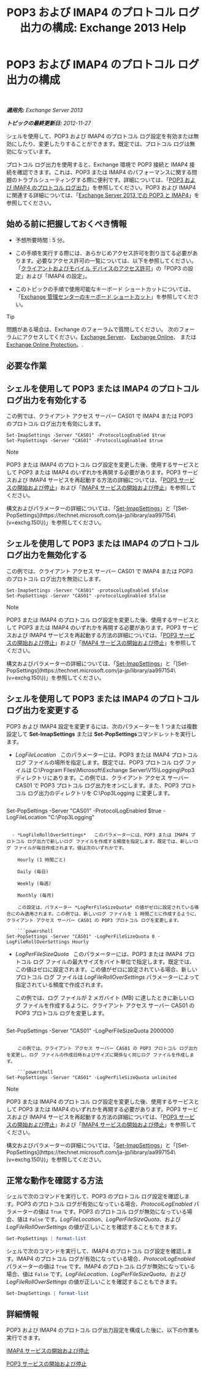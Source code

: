 ﻿---
title: 'POP3 および IMAP4 のプロトコル ログ出力の構成: Exchange 2013 Help'
TOCTitle: POP3 および IMAP4 のプロトコル ログ出力の構成
ms:assetid: 451b337b-cb6b-4460-8687-be0b19c469bc
ms:mtpsurl: https://technet.microsoft.com/ja-jp/library/Aa997690(v=EXCHG.150)
ms:contentKeyID: 50555770
ms.date: 04/24/2018
mtps_version: v=EXCHG.150
ms.translationtype: HT
---

# POP3 および IMAP4 のプロトコル ログ出力の構成

 

_**適用先:** Exchange Server 2013_

_**トピックの最終更新日:** 2012-11-27_

シェルを使用して、POP3 および IMAP4 のプロトコル ログ設定を有効または無効にしたり、変更したりすることができます。既定では、プロトコル ログは無効になっています。

プロトコル ログ出力を使用すると、Exchange 環境で POP3 接続と IMAP4 接続を確認できます。これは、POP3 または IMAP4 のパフォーマンスに関する問題のトラブルシューティングする際に便利です。詳細については、「[POP3 および IMAP4 のプロトコル ログ出力](protocol-logging-for-pop3-and-imap4-exchange-2013-help.md)」を参照してください。POP3 および IMAP4 に関連する詳細については、「[Exchange Server 2013 での POP3 と IMAP4](pop3-and-imap4-in-exchange-server-2013-exchange-2013-help.md)」を参照してください。

## 始める前に把握しておくべき情報

  - 予想所要時間 : 5 分。

  - この手順を実行する際には、あらかじめアクセス許可を割り当てる必要があります。必要なアクセス許可の一覧については、以下を参照してください。「[クライアントおよびモバイル デバイスのアクセス許可](clients-and-mobile-devices-permissions-exchange-2013-help.md)」の「POP3 の設定」および「IMAP4 の設定」。

  - このトピックの手順で使用可能なキーボード ショートカットについては、「[Exchange 管理センターのキーボード ショートカット](keyboard-shortcuts-in-the-exchange-admin-center-exchange-online-protection-help.md)」を参照してください。


> [!TIP]
> 問題がある場合は、Exchange のフォーラムで質問してください。 次のフォーラムにアクセスしてください。<A href="https://go.microsoft.com/fwlink/p/?linkid=60612">Exchange Server</A>、 <A href="https://go.microsoft.com/fwlink/p/?linkid=267542">Exchange Online</A>、 または <A href="https://go.microsoft.com/fwlink/p/?linkid=285351">Exchange Online Protection</A>。.



## 必要な作業

## シェルを使用して POP3 または IMAP4 のプロトコル ログ出力を有効化する

この例では、クライアント アクセス サーバー CAS01 で IMAP4 または POP3 のプロトコル ログ出力を有効にします。

    Set-ImapSettings -Server "CAS01" -ProtocolLogEnabled $true
    Set-PopSettings -Server "CAS01" -ProtocolLogEnabled $true


> [!NOTE]
> POP3 または IMAP4 のプロトコル ログ設定を変更した後、使用するサービスとして POP3 または IMAP4 のいずれかを再開する必要があります。POP3 サービスおよび IMAP4 サービスを再起動する方法の詳細については、「<A href="start-and-stop-the-pop3-services-exchange-2013-help.md">POP3 サービスの開始および停止</A>」および「<A href="start-and-stop-the-imap4-services-exchange-2013-help.md">IMAP4 サービスの開始および停止</A>」を参照してください。



構文およびパラメーターの詳細については、「[Set-ImapSettings](https://technet.microsoft.com/ja-jp/library/aa998252\(v=exchg.150\))」と「[Set-PopSettings](https://technet.microsoft.com/ja-jp/library/aa997154\(v=exchg.150\))」を参照してください。

## シェルを使用して POP3 または IMAP4 のプロトコル ログ出力を無効化する

この例では、クライアント アクセス サーバー CAS01 で IMAP4 または POP3 のプロトコル ログ出力を無効にします。

    Set-ImapSettings -Server "CAS01" -protocolLogEnabled $false
    Set-PopSettings -Server "CAS01" -protocolLogEnabled $false


> [!NOTE]
> POP3 または IMAP4 のプロトコル ログ設定を変更した後、使用するサービスとして POP3 または IMAP4 のいずれかを再開する必要があります。POP3 サービスおよび IMAP4 サービスを再起動する方法の詳細については、「<A href="start-and-stop-the-pop3-services-exchange-2013-help.md">POP3 サービスの開始および停止</A>」および「<A href="start-and-stop-the-imap4-services-exchange-2013-help.md">IMAP4 サービスの開始および停止</A>」を参照してください。



構文およびパラメーターの詳細については、「[Set-ImapSettings](https://technet.microsoft.com/ja-jp/library/aa998252\(v=exchg.150\))」と「[Set-PopSettings](https://technet.microsoft.com/ja-jp/library/aa997154\(v=exchg.150\))」を参照してください。

## シェルを使用して POP3 または IMAP4 のプロトコル ログ出力を変更する

POP3 および IMAP4 設定を変更するには、次のパラメーターを 1 つまたは複数設定して **Set-ImapSettings** または **Set-PopSettings**コマンドレットを実行します。

  - *LogFileLocation*   このパラメーターには、POP3 または IMAP4 プロトコル ログ ファイルの場所を指定します。既定では、POP3 プロトコル ログ ファイルは C:\\Program Files\\Microsoft\\Exchange Server\\V15\\Logging\\Pop3 ディレクトリにあります。この例では、クライアント アクセス サーバー CAS01 で POP3 プロトコル ログ出力をオンにします。また、POP3 プロトコル ログ出力のディレクトリを C:\\Pop3Logging に変更します。
    
    ```powershell
Set-PopSettings -Server "CAS01" -ProtocolLogEnabled $true -LogFileLocation "C:\Pop3Logging"
```

  - *LogFileRollOverSettings*   このパラメーターには、POP3 または IMAP4 プロトコル ログ出力で新しいログ ファイルを作成する頻度を指定します。既定では、新しいログ ファイルが毎日作成されます。値は次のいずれかです。
    
    Hourly (1 時間ごと)
    
    Daily (毎日)
    
    Weekly (毎週)
    
    Monthly (毎月)
    
    この設定は、パラメーター *LogPerFileSizeQuota* の値がゼロに設定されている場合にのみ適用されます。この例では、新しいログ ファイルを 1 時間ごとに作成するように、クライアント アクセス サーバー CAS01 の POP3 プロトコル ログを変更します。
    
    ```powershell
Set-PopSettings -Server "CAS01" -LogPerFileSizeQuota 0 -LogFileRollOverSettings Hourly
```

  - *LogPerFileSizeQuota*   このパラメーターには、POP3 または IMAP4 プロトコル ログ ファイルの最大サイズをバイト単位で指定します。既定では、この値はゼロに設定されます。この値がゼロに設定されている場合、新しいプロトコル ログ ファイルは *LogFileRollOverSettings* パラメーターによって指定されている頻度で作成されます。
    
    この例では、ログ ファイルが 2 メガバイト (MB) に達したときに新しいログ ファイルを作成するように、クライアント アクセス サーバー CAS01 の POP3 プロトコル ログを変更します。
    
    ```powershell
Set-PopSettings -Server "CAS01" -LogPerFileSizeQuota 2000000
```
    
    この例では、クライアント アクセス サーバー CAS01 の POP3 プロトコル ログ出力を変更し、ログ ファイルの作成日時およびサイズに関係なく同じログ ファイルを作成します。
    
    ```powershell
Set-PopSettings -Server "CAS01" -LogPerFileSizeQuota unlimited
```


> [!NOTE]
> POP3 または IMAP4 のプロトコル ログ設定を変更した後、使用するサービスとして POP3 または IMAP4 のいずれかを再開する必要があります。POP3 サービスおよび IMAP4 サービスを再起動する方法の詳細については、「<A href="start-and-stop-the-pop3-services-exchange-2013-help.md">POP3 サービスの開始および停止</A>」および「<A href="start-and-stop-the-imap4-services-exchange-2013-help.md">IMAP4 サービスの開始および停止</A>」を参照してください。



構文およびパラメーターの詳細については、「[Set-ImapSettings](https://technet.microsoft.com/ja-jp/library/aa998252\(v=exchg.150\))」と「[Set-PopSettings](https://technet.microsoft.com/ja-jp/library/aa997154\(v=exchg.150\))」を参照してください。

## 正常な動作を確認する方法

シェルで次のコマンドを実行して、POP3 のプロトコル ログ設定を確認します。POP3 のプロトコル ログが有効になっている場合、*ProtocolLogEnabled* パラメーターの値は `True` です。POP3 のプロトコル ログが無効になっている場合、値は `False` です。*LogFileLocation*、*LogPerFileSizeQuota*、および *LogFileRollOverSettings* の値が正しいことを確認することもできます。

```powershell
Get-PopSettings | format-list
```

シェルで次のコマンドを実行して、IMAP4 のプロトコル ログ設定を確認します。IMAP4 のプロトコル ログが有効になっている場合、*ProtocolLogEnabled* パラメーターの値は `True` です。IMAP4 のプロトコル ログが無効になっている場合、値は `False` です。*LogFileLocation*、*LogPerFileSizeQuota*、および *LogFileRollOverSettings* の値が正しいことを確認することもできます。

```powershell
Get-ImapSettings | format-list
```

## 詳細情報

POP3 および IMAP4 のプロトコル ログ出力設定を構成した後に、以下の作業も実行できます。

[IMAP4 サービスの開始および停止](start-and-stop-the-imap4-services-exchange-2013-help.md)

[POP3 サービスの開始および停止](start-and-stop-the-pop3-services-exchange-2013-help.md)

